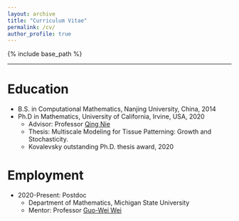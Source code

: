 ```yaml
---
layout: archive
title: "Curriculum Vitae"
permalink: /cv/
author_profile: true
---
```


{% include base_path %}

---

Education
======
* B.S. in Computational Mathematics, Nanjing University, China, 2014
* Ph.D in Mathematics, University of California, Irvine, USA, 2020
  * Advisor: Professor [Qing Nie](https://faculty.sites.uci.edu/qnie/)
  * Thesis: Multiscale Modeling for Tissue Patterning: Growth and Stochasticity.
  * Kovalevsky outstanding Ph.D. thesis award, 2020
 
Employment
======
* 2020-Present: Postdoc
  * Department of Mathematics, Michigan State University
  * Mentor: Professor [Guo-Wei Wei](https://users.math.msu.edu/users/weig/)
